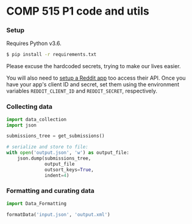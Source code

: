# COMP 515 P1 code and utils


### Setup

Requires Python v3.6.


```bash
$ pip install -r requirements.txt
```

Please excuse the hardcoded secrets, trying to make our lives easier.

You will also need to [setup a Reddit app](https://www.reddit.com/prefs/apps/) too access their API. Once you have your app's client ID and secret, set them using the environment variables `REDDIT_CLIENT_ID` and `REDDIT_SECRET`, respectively.

### Collecting data

```python
import data_collection
import json

submissions_tree = get_submissions()

# serialize and store to file:
with open('output.json', 'w') as output_file:
    json.dump(submissions_tree,
              output_file
              outsort_keys=True,
              indent=4)
```

### Formatting and curating data

```python
import Data_Formatting

formatData('input.json', 'output.xml')

```
